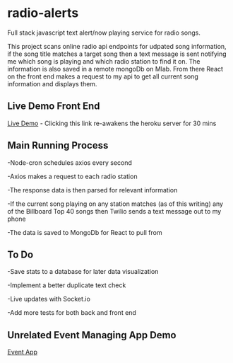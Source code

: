 # radio-alerts
Full stack javascript text alert/now playing service for radio songs.

This project scans online radio api endpoints for udpated song information, if the song title matches a target song then a text message is sent notifying me which song is playing and which radio station to find it on. The information is also saved in a remote mongoDb on Mlab. From there React on the front end makes a request to my api to get all current song information and displays them.

## Live Demo Front End
[Live Demo](https://radio-text-alerts.herokuapp.com/) - Clicking this link re-awakens the heroku server for 30 mins

## Main Running Process

-Node-cron schedules axios every second

-Axios makes a request to each radio station

-The response data is then parsed for relevant information

-If the current song playing on any station matches (as of this writing) any of the Billboard Top 40 songs then Twilio sends a text message out to my phone

-The data is saved to MongoDb for React to pull from

## To Do

-Save stats to a database for later data visualization

-Implement a better duplicate text check

-Live updates with Socket.io

-Add more tests for both back and front end

## Unrelated Event Managing App Demo
[Event App](https://shrouded-hollows-79404.herokuapp.com)
